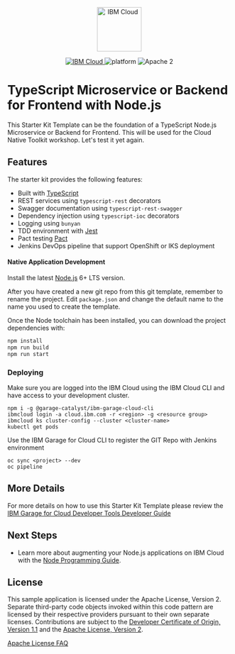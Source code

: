<p align="center">
    <a href="http://kitura.io/">
        <img src="https://landscape.cncf.io/logos/ibm-member.svg" height="100" alt="IBM Cloud">
    </a>
</p>

<p align="center">
    <a href="https://cloud.ibm.com">
    <img src="https://img.shields.io/badge/IBM%20Cloud-powered-blue.svg" alt="IBM Cloud">
    </a>
    <img src="https://img.shields.io/badge/platform-node-lightgrey.svg?style=flat" alt="platform">
    <img src="https://img.shields.io/badge/license-Apache2-blue.svg?style=flat" alt="Apache 2">
</p>

# TypeScript Microservice or Backend for Frontend with Node.js

This Starter Kit Template can be the foundation of a TypeScript Node.js Microservice or Backend for Frontend.
This will be used for the Cloud Native Toolkit workshop. Let's test it yet again.



## Features

The starter kit provides the following features:

- Built with [TypeScript](https://www.typescriptlang.org/)
- REST services using `typescript-rest` decorators
- Swagger documentation using `typescript-rest-swagger`
- Dependency injection using `typescript-ioc` decorators
- Logging using `bunyan`
- TDD environment with [Jest](https://jestjs.io/)
- Pact testing [Pact](https://docs.pact.io/)
- Jenkins DevOps pipeline that support OpenShift or IKS deployment

#### Native Application Development

Install the latest [Node.js](https://nodejs.org/en/download/) 6+ LTS version.

After you have created a new git repo from this git template, remember to rename the project.
Edit `package.json` and change the default name to the name you used to create the template.

Once the Node toolchain has been installed, you can download the project dependencies with:

```bash
npm install
npm run build
npm run start
```

### Deploying 

Make sure you are logged into the IBM Cloud using the IBM Cloud CLI and have access 
to your development cluster.

```$bash
npm i -g @garage-catalyst/ibm-garage-cloud-cli
ibmcloud login -a cloud.ibm.com -r <region> -g <resource group>
ibmcloud ks cluster-config --cluster <cluster-name>
kubectl get pods

```

Use the IBM Garage for Cloud CLI to register the GIT Repo with Jenkins environment 
```$bash
oc sync <project> --dev
oc pipeline 
```

## More Details

For more details on how to use this Starter Kit Template please review the [IBM Garage for Cloud Developer Tools Developer Guide](https://ibm-garage-cloud.github.io/ibm-garage-developer-guide/)

## Next Steps

* Learn more about augmenting your Node.js applications on IBM Cloud with the [Node Programming Guide](https://cloud.ibm.com/docs/node?topic=nodejs-getting-started).

## License

This sample application is licensed under the Apache License, Version 2. Separate third-party code objects invoked within this code pattern are licensed by their respective providers pursuant to their own separate licenses. Contributions are subject to the [Developer Certificate of Origin, Version 1.1](https://developercertificate.org/) and the [Apache License, Version 2](https://www.apache.org/licenses/LICENSE-2.0.txt).

[Apache License FAQ](https://www.apache.org/foundation/license-faq.html#WhatDoesItMEAN)



